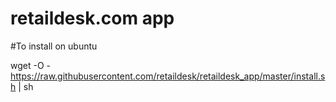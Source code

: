 # retaildesk.com app

#To install on ubuntu

wget -O - https://raw.githubusercontent.com/retaildesk/retaildesk_app/master/install.sh | sh

